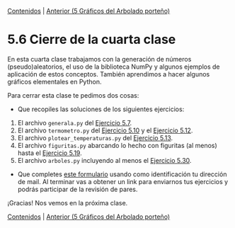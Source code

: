 [Contenidos](../Contenidos.md) \| [Anterior (5 Gráficos del Arbolado porteño)](05_Arboles3_plt.md)

# 5.6 Cierre de la cuarta clase

En esta cuarta clase trabajamos con la generación de números (pseudo)aleatorios, el uso de la biblioteca NumPy y algunos ejemplos de aplicación de estos conceptos. También aprendimos a hacer algunos gráficos elementales en Python.

Para cerrar esta clase te pedimos dos cosas:
* Que recopiles las soluciones de los siguientes ejercicios:

 1. El archivo `generala.py` del [Ejercicio 5.7](../05_Random_Plt_Dbg/02_Random.md#ejercicio-57-generala-no-necesariamente-servida).
 2. El archivo `termometro.py` del [Ejercicio 5.10](../05_Random_Plt_Dbg/02_Random.md#ejercicio-510-gaussiana) y el [Ejercicio 5.12](../05_Random_Plt_Dbg/03_NumPy_Arrays.md#ejercicio-512-guardar-temperaturas).
 3. El archivo `plotear_temperaturas.py` del [Ejercicio 5.13](../05_Random_Plt_Dbg/03_NumPy_Arrays.md#ejercicio-513-empezando-a-plotear).
 4. El archivo `figuritas.py` abarcando lo hecho con figuritas (al menos) hasta el [Ejercicio 5.19](../05_Random_Plt_Dbg/04_Figuritas.md#ejercicio-519).
 5. El archivo `arboles.py` incluyendo al menos el [Ejercicio 5.30](../05_Random_Plt_Dbg/05_Arboles3_plt.md#ejercicio-530-scatterplot-diámetro-vs-alto-de-jacarandás).

* Que completes [este formulario](https://docs.google.com/forms/d/1HX--FgwcYV1PJ6-UhXhaSUbrFSLsR0tpUnf_A1YLyVE) usando como identificación tu dirección de mail.  Al terminar vas a obtener un link para enviarnos tus ejercicios y podrás participar de la revisión de pares.

¡Gracias! Nos vemos en la próxima clase.

[Contenidos](../Contenidos.md) \| [Anterior (5 Gráficos del Arbolado porteño)](05_Arboles3_plt.md)

